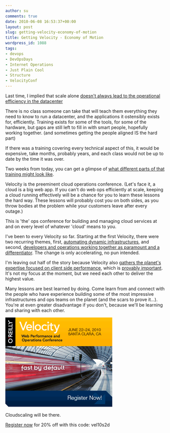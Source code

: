 ```yaml
---
author: su
comments: true
date: 2010-06-08 16:53:37+00:00
layout: post
slug: getting-velocity-economy-of-motion
title: Getting Velocity - Economy of Motion
wordpress_id: 1088
tags:
- devops
- DevOpsDays
- Internet Operations
- Just Plain Cool
- Structure
- VelocityConf
---
```


Last time, I implied that scale alone [doesn't always lead to the operational efficiency in the datacenter](http://cloudscaling.com/blog/cloud-computing/efficiency-head-count-and-tco)

There is no class someone can take that will teach them everything they need to know to run a datacenter, and the applications it ostensibly exists for, efficiently. Training exists for some of the tools, for some of the hardware, but gaps are still left to fill in with smart people, hopefully working together. (and sometimes getting the people aligned IS the hard part)

If there was a training covering every technical aspect of this, it would be expensive, take months, probably years, and each class would not be up to date by the time it was over.

Two weeks from today, you can get a glimpse of [what different parts of that training might look like](http://en.oreilly.com/velocity2010/public/schedule/topic/Operations).

Velocity is the preeminent cloud operations conference. (Let's face it, a cloud is a big web app. If you can't do web ops efficiently at scale, keeping a cloud running effectively will be a chance for you to learn these lessons the hard way. These lessons will probably cost you on both sides, as you throw bodies at the problem while your customers leave after every outage.)

This is 'the' ops conference for building and managing cloud services at and on every level of whatever 'cloud' means to you.

I've been to every Velocity so far. Starting at the first Velocity, there were two recurring themes, first, [automating dynamic infrastructures](http://blip.tv/file/2285124), and second, [developers and operations working together as paramount and a differentiator](http://velocityconference.blip.tv/file/2284377/). The change is only accelerating, no pun intended.

I'm leaving out half of the story because Velocity also [gathers the planet's expertise focused on client side performance](http://blip.tv/file/2293304), which is [provably important](http://blip.tv/file/2290442). It's not my focus at the moment, but we need each other to deliver the highest value.

Many lessons are best learned by doing. Come learn from and connect with the people who have experience building some of the most impressive infrastructures and ops teams on the planet (and the scars to prove it...). You're at even greater disadvantage if you don't, because we'll be learning and sharing with each other.

[![RegNow_336x280](/assets/media/2010/06/RegNow_336x280.gif)](http://en.oreilly.com/velocity2010)

Cloudscaling will be there.

[Register now](https://en.oreilly.com/velocity2010/public/register) for 20% off with this code: vel10s2d
